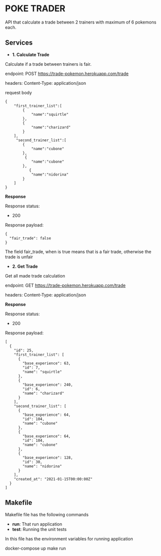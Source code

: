 # POKE TRADER

API that calculate a trade between 2 trainers with maximum of 6 pokemons each. 

## Services

- **1. Calculate Trade**

Calculate if a trade between trainers is fair. 

endpoint: POST https://trade-pokemon.herokuapp.com/trade

headers: Content-Type: application/json

request body

```
{
    "first_trainer_list":[
        {
            "name":"squirtle"
        },
        {
            "name":"charizard"
        }
    ],
     "second_trainer_list":[
        {
            "name":"cubone"
        },
         {
            "name":"cubone"
        },
           {
            "name":"nidorina"
        }
    ]
}
```

**Response**

Response status: 
- 200 

Response payload:

``` 
{
  "fair_trade": false
}
```

The field fair_trade, when is true means that is a fair trade, otherwise the trade is unfair


- **2. Get Trade**


Get all made trade calculation

endpoint: GET https://trade-pokemon.herokuapp.com/trade

headers: Content-Type: application/json


**Response**

Response status: 
- 200 

Response payload:

```
[
  {
    "id": 25,
    "first_trainer_list": [
      {
        "base_experience": 63,
        "id": 7,
        "name": "squirtle"
      },
      {
        "base_experience": 240,
        "id": 6,
        "name": "charizard"
      }
    ],
    "second_trainer_list": [
      {
        "base_experience": 64,
        "id": 104,
        "name": "cubone"
      },
      {
        "base_experience": 64,
        "id": 104,
        "name": "cubone"
      },
      {
        "base_experience": 128,
        "id": 30,
        "name": "nidorina"
      }
    ],
    "created_at": "2021-01-15T00:00:00Z"
  }
]
```

## Makefile

Makefile file has the following commands

- **run**: That run application
- **test**: Running the unit tests


In this file has the environment variables for running application

docker-compose up
make run